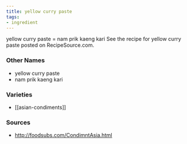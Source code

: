 ```yaml
---
title: yellow curry paste
tags:
- ingredient
---
```

yellow curry paste = nam prik kaeng kari See the recipe for yellow curry paste posted on RecipeSource.com.

### Other Names

* yellow curry paste
* nam prik kaeng kari

### Varieties

* [[asian-condiments]]

### Sources
* http://foodsubs.com/CondimntAsia.html
